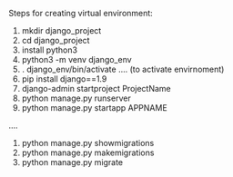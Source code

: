 Steps for creating virtual environment:

1. mkdir django_project
2. cd django_project
3. install python3
4. python3 -m venv django_env
5. . django_env/bin/activate .... (to activate envirnoment)
6. pip install django==1.9
7. django-admin startproject ProjectName
8. python manage.py runserver
9. python manage.py startapp APPNAME


....
1. python manage.py showmigrations
2. python manage.py makemigrations
3. python manage.py migrate
